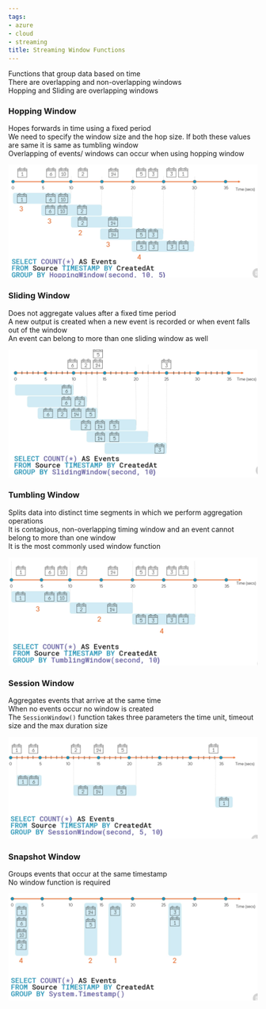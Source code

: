 ```yaml
---
tags:
- azure
- cloud
- streaming
title: Streaming Window Functions
---
```


Functions that group data based on time  
There are overlapping and non-overlapping windows  
Hopping and Sliding are overlapping windows

### Hopping Window

Hopes forwards in time using a fixed period  
We need to specify the window size and the hop size. If both these values are same it is same as tumbling window  
Overlapping of events/ windows can occur when using hopping window

![Hopping Window|600](../images/hopping-window.png)

### Sliding Window

Does not aggregate values after a fixed time period  
A new output is created when a new event is recorded or when event falls out of the window  
An event can belong to more than one sliding window as well

![Sliding Windows|600](../images/sliding-window.png)

### Tumbling Window

Splits data into distinct time segments in which we perform aggregation operations  
It is contagious, non-overlapping timing window and an event cannot belong to more than one window  
It is the most commonly used window function

![Tumbling Windows|600](../images/tumbling-window.png)

### Session Window

Aggregates events that arrive at the same time  
When no events occur no window is created  
The `SessionWindow()` function takes three parameters the time unit, timeout size and the max duration size

![Session Windows|600](../images/session-window.png)

### Snapshot Window

Groups events that occur at the same timestamp  
No window function is required

![Snapshot Window|600](../images/snapshot-window.png)
